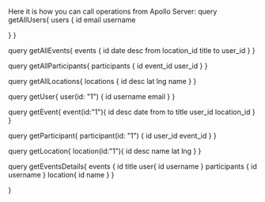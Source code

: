 Here it is how you can call operations from Apollo Server:
  query getAllUsers{
  users {
    id
    email
    username

  }
}

query getAllEvents{
  events {
    id
    date
    desc
    from
    location_id
    title
    to
    user_id
  }
}

query getAllParticipants{
  participants {
    id
    event_id
    user_id
  }
}

query getAllLocations{
  locations {
    id
    desc
    lat
    lng
    name
  }
}

query getUser{
  user(id: "1") {
    id
    username
    email
  }
}

query getEvent{
  event(id:"1"){
    id
    desc
    date
    from
    to
    title
    user_id
    location_id
  }
}

query getParticipant{
  participant(id: "1") {
    id
    user_id
    event_id
  }
}

query getLocation{
  location(id:"1"){
    id
    desc
    name
    lat
    lng
  }
}

query getEventsDetails{
  events {
     id
    title
    user{
      id
      username
    }
    participants {
      id
      username
    }
    location{
      id
      name
    }
  }
   
  }
